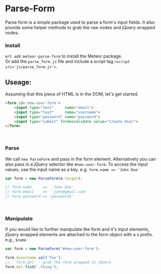 # Parse-Form

Parse form is a simple package used to parse a form's input fields. It also provide some helper methods to grab the raw nodes and jQuery wrapped nodes.



### Install

`mrt add meteor-parse-form` to install the Meteor package.  
Or add the `parse_form.js` file and include a script tag `<script src='js/parse_form.js'>`.  


## Useage: </br>

Assuming that this piece of HTML is in the DOM, let's get started.

```html
<form id='new-user-form'>
    <input type="text"     name="email">
    <input type="text"     name="username">
    <input type="password" name="password">
    <input type="submit" formnovalidate value="Create User">
</form>
```
<br/>



### Parse

We call `new ParseForm` and pass in the form element. Alternatively you can also pass in a jQuery selector like `#new-user-form`. To access the input values, use the input name as a key. e.g. `form.name == 'John Doe'`


```javascript
var form = new ParseForm(e.target);

// form.name     ==  'John Doe'
// form.email    ==  'john@gmail.com'
// form.password == 'password1'
```
<br/>



### Manipulate

If you would like to further manipulate the form and it's input elements, jQuery wrapped elements are attached to the form object with a `$` prefix. e.g., `$name`

```js
var form = new ParseForm('#new-user-form');

form.$username.val('foo');
//  `form.$el` - grab the form wrapped in jQuery
form.$el.find('.thing');
```

